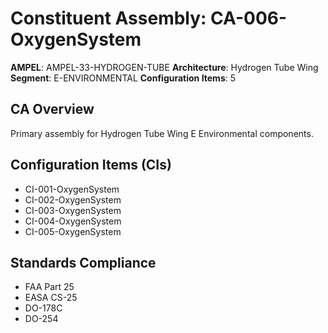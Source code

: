 # Constituent Assembly: CA-006-OxygenSystem

**AMPEL**: AMPEL-33-HYDROGEN-TUBE
**Architecture**: Hydrogen Tube Wing
**Segment**: E-ENVIRONMENTAL
**Configuration Items**: 5

## CA Overview
Primary assembly for Hydrogen Tube Wing E Environmental components.

## Configuration Items (CIs)
- CI-001-OxygenSystem
- CI-002-OxygenSystem
- CI-003-OxygenSystem
- CI-004-OxygenSystem
- CI-005-OxygenSystem

## Standards Compliance
- FAA Part 25
- EASA CS-25
- DO-178C
- DO-254
